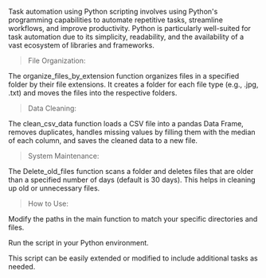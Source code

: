 
Task automation using Python scripting involves using Python's programming capabilities to automate repetitive tasks, streamline workflows, and improve productivity. Python is particularly well-suited for task automation due to its simplicity, readability, and the availability of a vast ecosystem of libraries and frameworks.



>File Organization:

The organize_files_by_extension function organizes files in a specified folder by their file extensions. It creates a folder for each file type (e.g., .jpg, .txt) and moves the files into the respective folders.



>Data Cleaning:

The clean_csv_data function loads a CSV file into a pandas Data Frame, removes duplicates, handles missing values by filling them with the median of each column, and saves the cleaned data to a new file.



>System Maintenance:

The Delete_old_files function scans a folder and deletes files that are older than a specified number of days (default is 30 days). This helps in cleaning up old or unnecessary files.



>How to Use:

Modify the paths in the main function to match your specific directories and files.

Run the script in your Python environment.

This script can be easily extended or modified to include additional tasks as needed.



